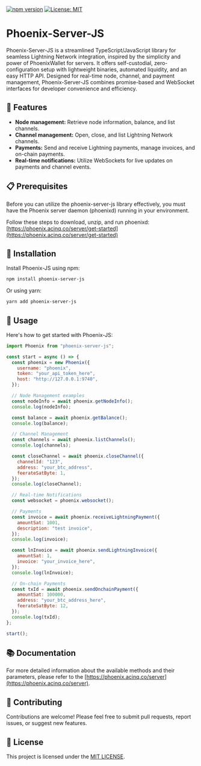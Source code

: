 [![npm version](https://img.shields.io/npm/v/phoenix-server-js.svg?style=flat-square)](https://www.npmjs.com/package/phoenix-server-js)
[![License: MIT](https://img.shields.io/badge/License-MIT-yellow.svg?style=flat-square)](./LICENSE)

# Phoenix-Server-JS

Phoenix-Server-JS is a streamlined TypeScript/JavaScript library for seamless Lightning Network integration, inspired by the simplicity and power of PhoenixWallet for servers. It offers self-custodial, zero-configuration setup with lightweight binaries, automated liquidity, and an easy HTTP API. Designed for real-time node, channel, and payment management, Phoenix-Server-JS combines promise-based and WebSocket interfaces for developer convenience and efficiency.

## 🚀 Features

- **Node management:** Retrieve node information, balance, and list channels.
- **Channel management:** Open, close, and list Lightning Network channels.
- **Payments:** Send and receive Lightning payments, manage invoices, and on-chain payments.
- **Real-time notifications:** Utilize WebSockets for live updates on payments and channel events.

## 📋 Prerequisites

Before you can utilize the phoenix-server-js library effectively, you must have the Phoenix server daemon (phoenixd) running in your environment.

Follow these steps to download, unzip, and run phoenixd: [https://phoenix.acinq.co/server/get-started](https://phoenix.acinq.co/server/get-started)

## 💾 Installation

Install Phoenix-JS using npm:

```bash
npm install phoenix-server-js
```

Or using yarn:

```bash
yarn add phoenix-server-js
```

## 📖 Usage

Here's how to get started with Phoenix-JS:

```js
import Phoenix from "phoenix-server-js";

const start = async () => {
  const phoenix = new Phoenix({
    username: "phoenix",
    token: "your_api_token_here",
    host: "http://127.0.0.1:9740",
  });

  // Node Management examples
  const nodeInfo = await phoenix.getNodeInfo();
  console.log(nodeInfo);

  const balance = await phoenix.getBalance();
  console.log(balance);

  // Channel Management
  const channels = await phoenix.listChannels();
  console.log(channels);

  const closeChannel = await phoenix.closeChannel({
    channelId: "123",
    address: "your_btc_address",
    feerateSatByte: 1,
  });
  console.log(closeChannel);

  // Real-time Notifications
  const websocket = phoenix.websocket();

  // Payments
  const invoice = await phoenix.receiveLightningPayment({
    amountSat: 1001,
    description: "test invoice",
  });
  console.log(invoice);

  const lnInvoice = await phoenix.sendLightningInvoice({
    amountSat: 1,
    invoice: "your_invoice_here",
  });
  console.log(lnInvoice);

  // On-chain Payments
  const txId = await phoenix.sendOnchainPayment({
    amountSat: 100000,
    address: "your_btc_address_here",
    feerateSatByte: 12,
  });
  console.log(txId);
};

start();
```

## 📚 Documentation

For more detailed information about the available methods and their parameters, please refer to the [https://phoenix.acinq.co/server](https://phoenix.acinq.co/server).

## 👥 Contributing

Contributions are welcome! Please feel free to submit pull requests, report issues, or suggest new features.

## 📜 License

This project is licensed under the [MIT LICENSE](./LICENSE).
